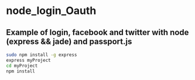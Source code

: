 # node_login_Oauth
## Example of login, facebook and twitter with node (express && jade) and passport.js

```sh
sudo npm install -g express
express myProject
cd myProject
npm install
```


